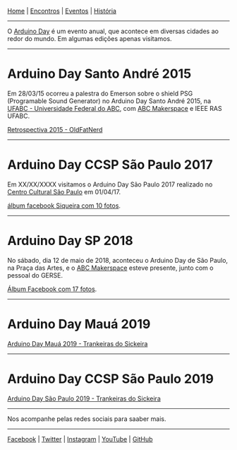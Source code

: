 [Home](index.md) | [Encontros](encontros.md) | [Eventos](eventos.md) | [História](historia.md)
________________________________________

O [Arduino Day]() é um evento anual, que acontece em diversas cidades ao redor do mundo.
Em algumas edições apenas visitamos.

________________________________________



# Arduino Day Santo André 2015
Em 28/03/15 ocorreu a palestra do Emerson sobre o shield PSG (Programable Sound Generator) no Arduino Day Santo André 2015, na [UFABC - Universidade Federal do ABC](https://www.ufabc.edu.br/), com [ABC Makerspace](https://abcmakerspace.com.br/) e IEEE RAS UFABC.

[Retrospectiva 2015 - OldFatNerd](https://oldfatnerd.blogspot.com/2016/02/minha-restrospectiva-2015.html)
________________________________________
# Arduino Day CCSP São Paulo 2017
Em XX/XX/XXXX visitamos o Arduino Day São Paulo 2017 realizado no [Centro Cultural São Paulo](http://centrocultural.sp.gov.br/) em 01/04/17.

[álbum facebook Siqueira com 10 fotos](https://www.facebook.com/media/set/?set=a.1365457086866888&type=3).
________________________________________
# Arduino Day SP 2018

No sábado, dia 12 de maio de 2018, aconteceu o Arduino Day de São Paulo, na Praça das Artes, e o [ABC Makerspace](https://abcmakerspace.com.br/) esteve presente, junto com o pessoal do GERSE.

[Álbum Facebook com 17 fotos](https://www.facebook.com/media/set/?set=a.2040208966246446&type=3).
________________________________________
# Arduino Day Mauá 2019


[Arduino Day Mauá 2019 - Trankeiras do Sickeira](https://sickeira.blogspot.com/2019/04/arduino-day-maua-2019.html)
________________________________________
# Arduino Day CCSP São Paulo 2019


[Arduino Day São Paulo 2019 - Trankeiras do Sickeira](https://sickeira.blogspot.com/2019/04/arduino-day-sao-paulo-2019.html)
________________________________________

Nos acompanhe pelas redes sociais para saaber mais.
________________________________________
[Facebook](https://www.facebook.com/abcmakerspace)  |
[Twitter](https://twitter.com/abcmakerspace)  |
[Instagram](https://www.instagram.com/abcmakerspace/)  |
[YouTube](https://www.youtube.com/channel/UC-llGrye7YYeCX0gTKFbILQ)  |
[GitHub](https://github.com/ABCMakerspace)
